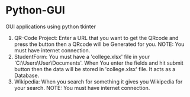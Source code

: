 # Python-GUI
GUI applications using python tkinter


1. QR-Code Project: Enter a URL that you want to get the QRcode and press the button then a QRcode will be  Generated for you. NOTE: You must have internet connection.
2. StudentForm: You must have a 'college.xlsx' file in your 'C:\Users\User\Documents'. When You enter the fields and hit submit button then the data will be stored in 'college.xlsx' file. It acts as a Database.
3. Wikipedia: When you search for something it gives you Wikipedia for your search. NOTE: You must have internet connection.

